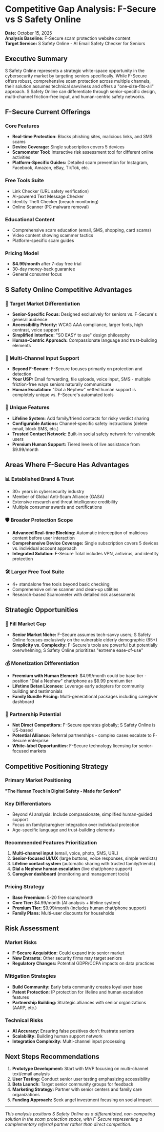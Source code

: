 # Competitive Gap Analysis: F-Secure vs S Safety Online

**Date:** October 15, 2025  
**Analysis Baseline:** F-Secure scam protection website content  
**Target Service:** S Safety Online - AI Email Safety Checker for Seniors

## Executive Summary

S Safety Online represents a strategic white-space opportunity in the cybersecurity market by targeting seniors specifically. While F-Secure offers robust, comprehensive scam protection across multiple channels, their solution assumes technical savviness and offers a "one-size-fits-all" approach. S Safety Online can differentiate through senior-specific design, multi-channel friction-free input, and human-centric safety networks.

## F-Secure Current Offerings

### Core Features
- **Real-time Protection:** Blocks phishing sites, malicious links, and SMS scams
- **Device Coverage:** Single subscription covers 5 devices
- **Scamometer Tool:** Interactive risk assessment tool for different online activities
- **Platform-Specific Guides:** Detailed scam prevention for Instagram, Facebook, Amazon, eBay, TikTok, etc.

### Free Tools Suite
- Link Checker (URL safety verification)
- AI-powered Text Message Checker
- Identity Theft Checker (breach monitoring)
- Online Scanner (PC malware removal)

### Educational Content
- Comprehensive scam education (email, SMS, shopping, card scams)
- Video content showing scammer tactics
- Platform-specific scam guides

### Pricing Model
- **$4.99/month** after 7-day free trial
- 30-day money-back guarantee
- General consumer focus

## S Safety Online Competitive Advantages

### 🎯 Target Market Differentiation
- **Senior-Specific Focus:** Designed exclusively for seniors vs. F-Secure's general audience
- **Accessibility Priority:** WCAG AAA compliance, larger fonts, high contrast, voice support
- **Simplified Interface:** "SO EASY to use" design philosophy
- **Human-Centric Approach:** Compassionate language and trust-building elements

### 🔄 Multi-Channel Input Support
- **Beyond F-Secure:** F-Secure focuses primarily on protection and detection
- **Your USP:** Email forwarding, file uploads, voice input, SMS - multiple friction-free ways seniors naturally communicate
- **Human Escalation:** "Dial a Nephew" vetted human support is completely unique vs. F-Secure's automated tools

### 🌟 Unique Features
- **Lifeline System:** Add family/friend contacts for risky verdict sharing
- **Configurable Actions:** Channel-specific safety instructions (delete email, block SMS, etc.)
- **Trusted Contact Network:** Built-in social safety network for vulnerable users
- **Premium Human Support:** Tiered levels of live assistance from $9.99/month

## Areas Where F-Secure Has Advantages

### 📊 Established Brand & Trust
- 30+ years in cybersecurity industry
- Member of Global Anti-Scam Alliance (GASA)
- Extensive research and threat intelligence credibility
- Multiple consumer awards and certifications

### 🛡️ Broader Protection Scope
- **Advanced Real-time Blocking:** Automatic interception of malicious content before user interaction
- **Comprehensive Device Coverage:** Single subscription covers 5 devices vs. individual account approach
- **Integrated Solution:** F-Secure Total includes VPN, antivirus, and identity protection

### 🛠️ Larger Free Tool Suite
- 4+ standalone free tools beyond basic checking
- Comprehensive online scanner and clean-up utilities
- Research-based Scamometer with detailed risk assessments

## Strategic Opportunities

### 🎯 Fill Market Gap
- **Senior Market Niche:** F-Secure assumes tech-savvy users; S Safety Online focuses exclusively on the vulnerable elderly demographic (65+)
- **Simplicity vs. Complexity:** F-Secure's tools are powerful but potentially overwhelming; S Safety Online prioritizes "extreme ease-of-use"

### 💰 Monetization Differentiation
- **Freemium with Human Element:** $4.99/month could be base tier - position "Dial a Nephew" chat/phone as $9.99 premium tier
- **Lifetime Betan Licenses:** Leverage early adopters for community building and testimonials
- **Family Bundle Pricing:** Multi-generational packages including caregiver dashboard

### 🔗 Partnership Potential
- **Not Direct Competitors:** F-Secure operates globally; S Safety Online is US-based
- **Potential Alliance:** Referral partnerships - complex cases escalate to F-Secure enterprise
- **White-label Opportunities:** F-Secure technology licensing for senior-focused markets

## Competitive Positioning Strategy

### Primary Market Positioning
**"The Human Touch in Digital Safety - Made for Seniors"**

### Key Differentiators
- Beyond AI analysis: Include compassionate, simplified human-guided support
- Focus on family/caregiver integration over individual protection
- Age-specific language and trust-building elements

### Recommended Features Prioritization
1. **Multi-channel input** (email, voice, photo, SMS, URL)
2. **Senior-focused UI/UX** (large buttons, voice responses, simple verdicts)
3. **Lifeline contact system** (automatic sharing with trusted family/friends)
4. **Dial a Nephew human escalation** (live chat/phone support)
5. **Caregiver dashboard** (monitoring and management tools)

### Pricing Strategy
- **Base Freemium:** 5-20 free scans/month
- **Core Tier:** $4.99/month (AI analysis + lifeline system)
- **Premium Tier:** $9.99/month (includes human chat/phone support)
- **Family Plans:** Multi-user discounts for households

## Risk Assessment

### Market Risks
- **F-Secure Acquisition:** Could expand into senior market
- **New Entrants:** Other security firms may target seniors
- **Regulatory Changes:** Potential GDPR/CCPA impacts on data practices

### Mitigation Strategies
- **Build Community:** Early beta community creates loyal user base
- **Patent Protection:** IP protection for lifeline and human escalation features
- **Partnership Building:** Strategic alliances with senior organizations (AARP, etc.)

### Technical Risks
- **AI Accuracy:** Ensuring false positives don't frustrate seniors
- **Scalability:** Building human support network
- **Integration Complexity:** Multi-channel input processing

## Next Steps Recommendations

1. **Prototype Development:** Start with MVP focusing on multi-channel text/email analysis
2. **User Testing:** Conduct senior user testing emphasizing accessibility
3. **Beta Launch:** Target senior community groups for feedback
4. **Marketing Strategy:** Partner with senior centers and family care organizations
5. **Funding Approach:** Seek angel investment focusing on social impact

---

*This analysis positions S Safety Online as a differentiated, non-competing solution in the scam protection space, with F-Secure representing a complementary referral partner rather than direct competition.*
